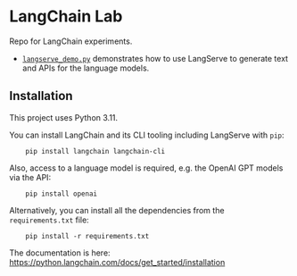 # LangChain Lab
Repo for LangChain experiments.

- [`langserve_demo.py`](langserve_demo.py) demonstrates how to use LangServe to generate text and APIs for the language models. 

## Installation

This project uses Python 3.11.

You can install LangChain and its CLI tooling including LangServe with `pip`:

```
    pip install langchain langchain-cli
```

Also, access to a language model is required, e.g. the OpenAI GPT models via the API:

```
    pip install openai
```

Alternatively, you can install all the dependencies from the `requirements.txt` file:

```
    pip install -r requirements.txt
```

The documentation is here: https://python.langchain.com/docs/get_started/installation